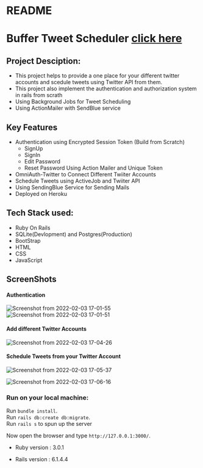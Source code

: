 # README

# Buffer Tweet Scheduler [click here](https://buffer-tweet-scheduler.herokuapp.com/)

## Project Desciption:
- This project helps to provide a one place for your different twitter accounts and scedule tweets using Twitter API from them. <br>
- This project also implement the authentication and authorization system in rails from scrath <br>
- Using Background Jobs for Tweet Scheduling <br>
- Using ActionMailer with SendBlue service <br>


## Key Features
* Authentication using Encrypted Session Token (Build from Scratch)
  * SignUp
  * SignIn
  * Edit Password
  * Reset Password Using Action Mailer and Unique Token
* OmniAuth-Twitter to Connect Different Twiiter Accounts
* Schedule Tweets using ActiveJob and Twiiter API
* Using SendingBlue Service for Sending Mails 
* Deployed on Heroku 



## Tech Stack used:
- Ruby On Rails
- SQLite(Devlopment) and Postgres(Production)
- BootStrap
- HTML
- CSS
- JavaScript

  
## ScreenShots
#### Authentication

![Screenshot from 2022-02-03 17-01-55](https://user-images.githubusercontent.com/32437794/152335083-9ac3ed1a-ddf7-4d15-964a-408430fa5794.png)
![Screenshot from 2022-02-03 17-01-51](https://user-images.githubusercontent.com/32437794/152335089-aa727eb2-4191-4a6a-b195-18c4eb089244.png)


#### Add different Twitter Accounts
![Screenshot from 2022-02-03 17-04-26](https://user-images.githubusercontent.com/32437794/152335367-663d1ce5-da3a-4535-bc00-0b00644edb75.png)

#### Schedule Tweets from your Twitter Account
![Screenshot from 2022-02-03 17-05-37](https://user-images.githubusercontent.com/32437794/152335571-45158db8-ef35-4d11-bf56-b89338676bcc.png)

![Screenshot from 2022-02-03 17-06-16](https://user-images.githubusercontent.com/32437794/152335629-ada0da9a-b8d2-41f4-ba7a-bbbd99e2a0a0.png)







### Run on your local machine:
Run `bundle install`. <br>
Run `rails db:create db:migrate`. <br>
Run `rails s` to spun up the server

Now open the browser and type `http://127.0.0.1:3000/`.

* Ruby version : 3.0.1

* Rails version : 6.1.4.4


